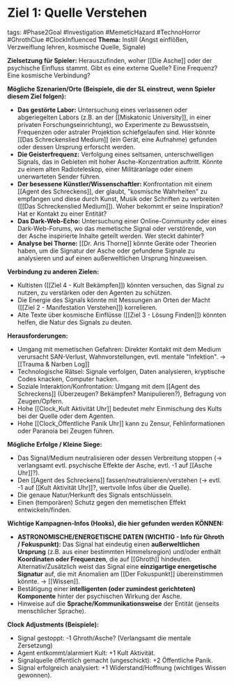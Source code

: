 # Ziel 1: Quelle Verstehen

tags: #Phase2Goal #Investigation #MemeticHazard #TechnoHorror #GhrothClue #ClockInfluenced
**Thema:** Instill (Angst einflößen, Verzweiflung lehren, kosmische Quelle, Signale)

**Zielsetzung für Spieler:** Herauszufinden, woher [[Die Asche]] oder der psychische Einfluss stammt. Gibt es eine externe Quelle? Eine Frequenz? Eine kosmische Verbindung?

**Mögliche Szenarien/Orte (Beispiele, die der SL einstreut, wenn Spieler diesem Ziel folgen):**
*   **Das gestörte Labor:** Untersuchung eines verlassenen oder abgeriegelten Labors (z.B. an der [[Miskatonic University]], in einer privaten Forschungseinrichtung), wo Experimente zu Bewusstsein, Frequenzen oder astraler Projektion schiefgelaufen sind. Hier könnte [[Das Schreckenslied Medium]] (ein Gerät, eine Aufnahme) gefunden oder dessen Ursprung erforscht werden.
*   **Die Geisterfrequenz:** Verfolgung eines seltsamen, unterschwelligen Signals, das in Gebieten mit hoher Asche-Konzentration auftritt. Könnte zu einem alten Radioteleskop, einer Militäranlage oder einem unerwarteten Sender führen.
*   **Der besessene Künstler/Wissenschaftler:** Konfrontation mit einem [[Agent des Schreckens]], der glaubt, "kosmische Wahrheiten" zu empfangen und diese durch Kunst, Musik oder Schriften zu verbreiten ([[Das Schreckenslied Medium]]). Woher bekommt er seine Inspiration? Hat er Kontakt zu einer Entität?
*   **Das Dark-Web-Echo:** Untersuchung einer Online-Community oder eines Dark-Web-Forums, wo das memetische Signal oder verstörende, von der Asche inspirierte Inhalte geteilt werden. Wer steckt dahinter?
*   **Analyse bei Thorne:** [[Dr. Aris Thorne]] könnte Geräte oder Theorien haben, um die Signatur der Asche oder gefundene Signale zu analysieren und auf einen außerweltlichen Ursprung hinzuweisen.

**Verbindung zu anderen Zielen:**
*   Kultisten ([[Ziel 4 - Kult Bekämpfen]]) könnten versuchen, das Signal zu nutzen, zu verstärken oder den Agenten zu schützen.
*   Die Energie des Signals könnte mit Messungen an Orten der Macht ([[Ziel 2 - Manifestation Verstehen]]) korrelieren.
*   Alte Texte über kosmische Einflüsse ([[Ziel 3 - Lösung Finden]]) könnten helfen, die Natur des Signals zu deuten.

**Herausforderungen:**
*   Umgang mit memetischen Gefahren: Direkter Kontakt mit dem Medium verursacht SAN-Verlust, Wahnvorstellungen, evtl. mentale "Infektion". -> [[Trauma & Narben Log]]
*   Technologische Rätsel: Signale verfolgen, Daten analysieren, kryptische Codes knacken, Computer hacken.
*   Soziale Interaktion/Konfrontation: Umgang mit dem [[Agent des Schreckens]] (Überzeugen? Bekämpfen? Manipulieren?), Befragung von Zeugen/Opfern.
*   <!-- Clock Influence --> Hohe [[Clock_Kult Aktivität Uhr]] bedeutet mehr Einmischung des Kults bei der Quelle oder dem Agenten.
*   <!-- Clock Influence --> Hohe [[Clock_Öffentliche Panik Uhr]] kann zu Zensur, Fehlinformationen oder Paranoia bei Zeugen führen.

**Mögliche Erfolge / Kleine Siege:**
*   Das Signal/Medium neutralisieren oder dessen Verbreitung stoppen (-> verlangsamt evtl. psychische Effekte der Asche, evtl. -1 auf [[Asche Uhr]]?).
*   Den [[Agent des Schreckens]] fassen/neutralisieren/verstehen (-> evtl. -1 auf [[Kult Aktivität Uhr]]?, wertvolle Infos über die Quelle).
*   Die genaue Natur/Herkunft des Signals entschlüsseln.
*   Einen (temporären) Schutz gegen den memetischen Effekt entwickeln/finden.

**Wichtige Kampagnen-Infos (Hooks), die hier gefunden werden KÖNNEN:**
*   **ASTRONOMISCHE/ENERGETISCHE DATEN (WICHTIG - Info für Ghroth / Fokuspunkt):** Das Signal hat eindeutig einen **außerweltlichen Ursprung** (z.B. aus einer bestimmten Himmelsregion) und/oder enthält **Koordinaten oder Frequenzen**, die auf [[Ghroth]] hindeuten. Alternativ/Zusätzlich weist das Signal eine **einzigartige energetische Signatur** auf, die mit Anomalien am [[Der Fokuspunkt]] übereinstimmen könnte. -> [[Wissen]].
*   Bestätigung einer **intelligenten (oder zumindest gerichteten) Komponente** hinter der psychischen Wirkung der Asche.
*   Hinweise auf die **Sprache/Kommunikationsweise** der Entität (jenseits menschlicher Sprache).

**Clock Adjustments (Beispiele):**
*   Signal gestoppt: -1 Ghroth/Asche? (Verlangsamt die mentale Zersetzung)
*   Agent entkommt/alarmiert Kult: +1 Kult Aktivität.
*   Signalquelle öffentlich gemacht (ungeschickt): +2 Öffentliche Panik.
*   Signal erfolgreich analysiert: +1 Widerstand/Hoffnung (wichtiges Wissen gewonnen).